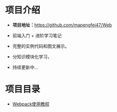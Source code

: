 # 项目介绍

- **项目地址：**<https://github.com/mapengfei47/Web>

- 前端入门 + 进阶学习笔记
- 完整的实例代码和图文展示。
- 分知识模块化学习，
- 持续更新中...

# 项目目录

- [Webpack使用教程](https://github.com/mapengfei47/webpack)

